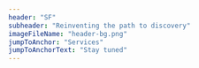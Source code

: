 ```yaml
---
header: "SF"
subheader: "Reinventing the path to discovery"
imageFileName: "header-bg.png"
jumpToAnchor: "Services"
jumpToAnchorText: "Stay tuned"
---
```

